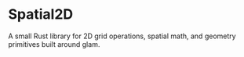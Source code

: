 # Spatial2D
A small Rust library for 2D grid operations, spatial math, and geometry primitives built around glam.
